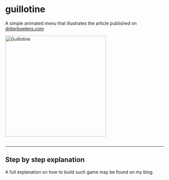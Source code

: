 # guillotine

A simple animated menu that illustrates the article published on [didierboelens.com](https://www.didierboelens.com/2018/06/animations-in-flutter---easy-guide---tutorial/)

<img src="https://www.didierboelens.com/images/blog/animation_guillotine_original.gif" width="320" alt="Guillotine" />
<br/><br/>

---
## Step by step explanation

A full explanation on how to build such game may be found on my blog.
